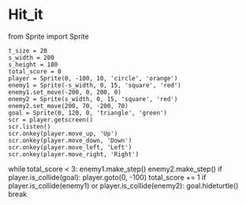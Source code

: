 # Hit_it
from Sprite import Sprite

    t_size = 20
    s_width = 200
    s_height = 180
    total_score = 0
    player = Sprite(0, -100, 10, 'circle', 'orange')
    enemy1 = Sprite(-s_width, 0, 15, 'square', 'red')
    enemy1.set_move(-200, 0, 200, 0)
    enemy2 = Sprite(s_width, 0, 15, 'square', 'red')
    enemy2.set_move(200, 70, -200, 70)
    goal = Sprite(0, 120, 0, 'triangle', 'green')
    scr = player.getscreen()
    scr.listen()
    scr.onkey(player.move_up, 'Up')
    scr.onkey(player.move_down, 'Down')
    scr.onkey(player.move_left, 'Left')
    scr.onkey(player.move_right, 'Right')
while total_score < 3:
    enemy1.make_step()
    enemy2.make_step()
    if player.is_collide(goal):
        player.goto(0, -100)
        total_score += 1
    if player.is_collide(enemy1) or player.is_collide(enemy2):
        goal.hideturtle()
    break
